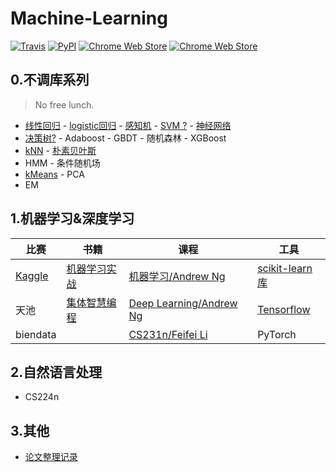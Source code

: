 # Machine-Learning

[![Travis](https://img.shields.io/travis/rust-lang/rust.svg)](https://github.com/fire717/Machine-Learning) [![PyPI](https://img.shields.io/pypi/pyversions/Django.svg)](https://github.com/fire717/Machine-Learning) [![Chrome Web Store](https://img.shields.io/chrome-web-store/price/nimelepbpejjlbmoobocpfnjhihnpked.svg)](https://github.com/fire717/Machine-Learning) [![Chrome Web Store](https://img.shields.io/chrome-web-store/stars/nimelepbpejjlbmoobocpfnjhihnpked.svg)](https://github.com/fire717/Machine-Learning)

## 0.不调库系列 
> No free lunch.

* [线性回归](/mine/ex1_py_liner.ipynb) - [logistic回归](/mine/LR.ipynb) - [感知机](/mine/perceptron.ipynb) - [SVM ?](/mine/SVM.ipynb) - [神经网络](/mine/NN.ipynb)
* [决策树?](/mine/DecisionTree.ipynb) - Adaboost - GBDT - 随机森林 - XGBoost
* [kNN](/mine/kNN.ipynb) - [朴素贝叶斯](/mine/NaiveBayes.ipynb)
* HMM - 条件随机场
* [kMeans](/mine/kMeans.ipynb) - PCA
* EM

## 1.机器学习&深度学习

比赛 | 书籍 | 课程 | 工具
----|------|-----|----
[Kaggle](/kaggle) | [机器学习实战](/ML_in_action)  | [机器学习/Andrew Ng](/coursera_ML) | [scikit-learn库](/scikit-learn)
天池 | [集体智慧编程](/JTZHBC)  | [Deep Learning/Andrew Ng](/DL_AndrewNg) | [Tensorflow](/tensorflow)
biendata || [CS231n/Feifei Li](/cs231n) | PyTorch


## 2.自然语言处理
* CS224n

## 3.其他
* [论文整理记录](/papers)




